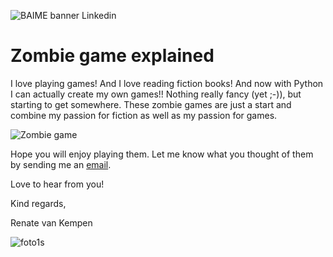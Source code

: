 ![BAIME banner Linkedin](https://user-images.githubusercontent.com/47600826/73174265-9c3c5e80-4107-11ea-858b-c2c9f5304729.png)

# Zombie game explained

I love playing games! And I love reading fiction books! And now with Python I can actually create my own games!!
Nothing really fancy (yet ;-)), but starting to get somewhere. 
These zombie games are just a start and combine my passion for fiction as well as my passion for games.

![Zombie game](https://user-images.githubusercontent.com/47600826/80281335-a7a12500-870a-11ea-9a61-f4561b5c1edd.png)

Hope you will enjoy playing them. 
Let me know what you thought of them by sending me an [email](renate@baime.nl). 

Love to hear from you!

Kind regards,

Renate van Kempen

![foto1s](https://user-images.githubusercontent.com/47600826/73173281-4f578880-4105-11ea-8862-4c54a530e7f4.jpg)
